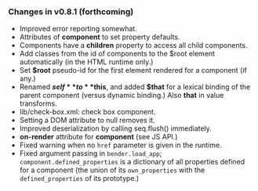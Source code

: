 ### Changes in v0.8.1 (forthcoming)

* Improved error reporting somewhat.
* Attributes of **component** to set property defaults.
* Components have a **children** property to access all child components.
* Add classes from the id of components to the $root element automatically (in
  the HTML runtime only.)
* Set **$root** pseudo-id for the first element rendered for a component (if
  any.)
* Renamed **$self** to **$this**, and added **$that** for a lexical binding of
  the parent component (versus dynamic binding.) Also **that** in value
  transforms.
* lib/check-box.xml: check box component.
* Setting a DOM attribute to null removes it.
* Improved deserialization by calling seq.flush() immediately.
* **on-render** attribute for **component** (see JS API.)
* Fixed warning when no `href` parameter is given in the runtime.
* Fixed argument passing in `bender.load_app`; `component.defined_properties`
  is a dictionary of all properties defined for a component (the union of its
  `own_properties` with the `defined_properties` of its prototype.)
